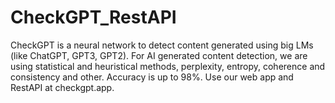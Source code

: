 # CheckGPT_RestAPI
 CheckGPT is a neural network to detect content generated using big LMs (like ChatGPT, GPT3, GPT2). For AI generated content detection, we are using statistical and heuristical methods, perplexity, entropy, coherence and consistency and other. Accuracy is up to 98%. Use our web app and RestAPI at checkgpt.app.
